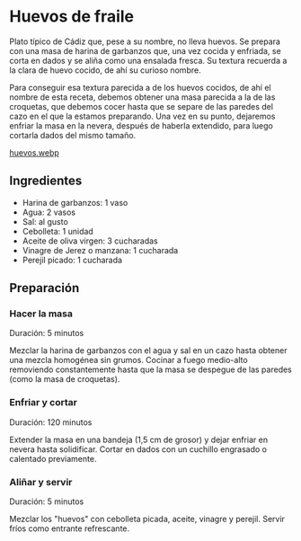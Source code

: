 # Huevos de fraile

Plato típico de Cádiz que, pese a su nombre, no lleva huevos. Se prepara con una masa de harina de garbanzos que, una vez cocida y enfriada, se corta en dados y se aliña como una ensalada fresca. Su textura recuerda a la clara de huevo cocido, de ahí su curioso nombre.

Para conseguir esa textura parecida a de los huevos cocidos, de ahí el nombre de esta receta, debemos obtener una masa parecida a la de las croquetas, que debemos cocer hasta que se separe de las paredes del cazo en el que la estamos preparando. Una vez en su punto, dejaremos enfriar la masa en la nevera, después de haberla extendido, para luego cortarla dados del mismo tamaño.

[huevos.webp](https://upload.wikimedia.org/wikipedia/commons/1/11/Receta_de_Cocina_Uruguay_-_bizcochitosdeespinacayqueso.jpg)

## Ingredientes

* Harina de garbanzos: 1 vaso  
* Agua: 2 vasos  
* Sal: al gusto  
* Cebolleta: 1 unidad  
* Aceite de oliva virgen: 3 cucharadas  
* Vinagre de Jerez o manzana: 1 cucharada  
* Perejil picado: 1 cucharada  

## Preparación  

### Hacer la masa  

Duración: 5 minutos  

Mezclar la harina de garbanzos con el agua y sal en un cazo hasta obtener una mezcla homogénea sin grumos. Cocinar a fuego medio-alto removiendo constantemente hasta que la masa se despegue de las paredes (como la masa de croquetas).  

### Enfriar y cortar  

Duración: 120 minutos

Extender la masa en una bandeja (1,5 cm de grosor) y dejar enfriar en nevera hasta solidificar. Cortar en dados con un cuchillo engrasado o calentado previamente.  

### Aliñar y servir  

Duración: 5 minutos  

Mezclar los "huevos" con cebolleta picada, aceite, vinagre y perejil. Servir fríos como entrante refrescante.  
